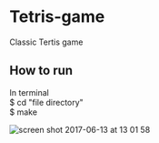 # Tetris-game
Classic Tertis game

## How to run
In terminal <br />
$ cd "file directory" <br />
$ make <br />

![screen shot 2017-06-13 at 13 01 58](https://user-images.githubusercontent.com/13424602/27094799-6596cf8a-5039-11e7-9d87-27d881ce13a8.png)

